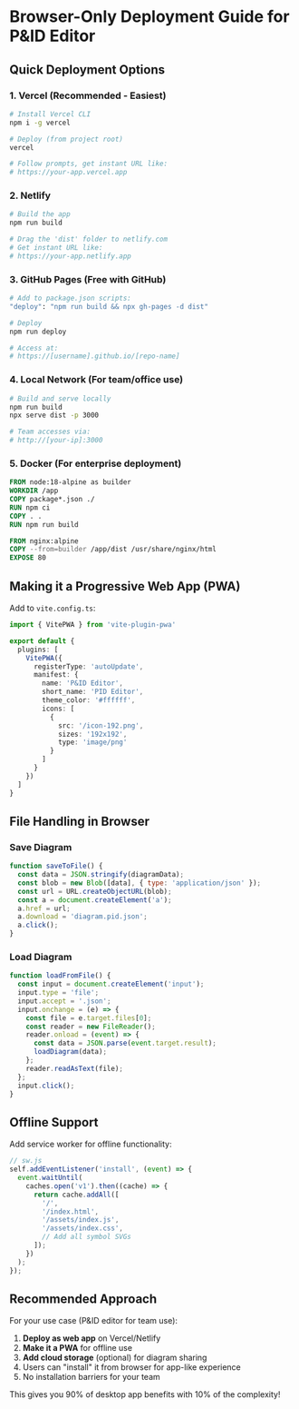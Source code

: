 # Browser-Only Deployment Guide for P&ID Editor

## Quick Deployment Options

### 1. **Vercel** (Recommended - Easiest)
```bash
# Install Vercel CLI
npm i -g vercel

# Deploy (from project root)
vercel

# Follow prompts, get instant URL like:
# https://your-app.vercel.app
```

### 2. **Netlify**
```bash
# Build the app
npm run build

# Drag the 'dist' folder to netlify.com
# Get instant URL like:
# https://your-app.netlify.app
```

### 3. **GitHub Pages** (Free with GitHub)
```bash
# Add to package.json scripts:
"deploy": "npm run build && npx gh-pages -d dist"

# Deploy
npm run deploy

# Access at:
# https://[username].github.io/[repo-name]
```

### 4. **Local Network** (For team/office use)
```bash
# Build and serve locally
npm run build
npx serve dist -p 3000

# Team accesses via:
# http://[your-ip]:3000
```

### 5. **Docker** (For enterprise deployment)
```dockerfile
FROM node:18-alpine as builder
WORKDIR /app
COPY package*.json ./
RUN npm ci
COPY . .
RUN npm run build

FROM nginx:alpine
COPY --from=builder /app/dist /usr/share/nginx/html
EXPOSE 80
```

## Making it a Progressive Web App (PWA)

Add to `vite.config.ts`:
```typescript
import { VitePWA } from 'vite-plugin-pwa'

export default {
  plugins: [
    VitePWA({
      registerType: 'autoUpdate',
      manifest: {
        name: 'P&ID Editor',
        short_name: 'PID Editor',
        theme_color: '#ffffff',
        icons: [
          {
            src: '/icon-192.png',
            sizes: '192x192',
            type: 'image/png'
          }
        ]
      }
    })
  ]
}
```

## File Handling in Browser

### Save Diagram
```javascript
function saveToFile() {
  const data = JSON.stringify(diagramData);
  const blob = new Blob([data], { type: 'application/json' });
  const url = URL.createObjectURL(blob);
  const a = document.createElement('a');
  a.href = url;
  a.download = 'diagram.pid.json';
  a.click();
}
```

### Load Diagram
```javascript
function loadFromFile() {
  const input = document.createElement('input');
  input.type = 'file';
  input.accept = '.json';
  input.onchange = (e) => {
    const file = e.target.files[0];
    const reader = new FileReader();
    reader.onload = (event) => {
      const data = JSON.parse(event.target.result);
      loadDiagram(data);
    };
    reader.readAsText(file);
  };
  input.click();
}
```

## Offline Support

Add service worker for offline functionality:
```javascript
// sw.js
self.addEventListener('install', (event) => {
  event.waitUntil(
    caches.open('v1').then((cache) => {
      return cache.addAll([
        '/',
        '/index.html',
        '/assets/index.js',
        '/assets/index.css',
        // Add all symbol SVGs
      ]);
    })
  );
});
```

## Recommended Approach

For your use case (P&ID editor for team use):

1. **Deploy as web app** on Vercel/Netlify
2. **Make it a PWA** for offline use
3. **Add cloud storage** (optional) for diagram sharing
4. Users can "install" it from browser for app-like experience
5. No installation barriers for your team

This gives you 90% of desktop app benefits with 10% of the complexity!